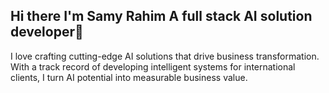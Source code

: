 ## Hi there I'm Samy Rahim  A full stack AI solution developer👋
  
I love crafting cutting-edge AI solutions that drive business transformation. With a track record of developing intelligent systems for international clients, I turn AI potential into measurable business value.
